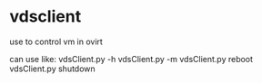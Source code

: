 # vdsclient
use to control  vm in ovirt

can use like:
vdsClient.py -h
vdsClient.py -m
vdsClient.py reboot
vdsClient.py shutdown
